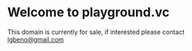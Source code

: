 # Welcome to playground.vc

This domain is currently for sale, if interested please contact lgbeno@gmail.com
